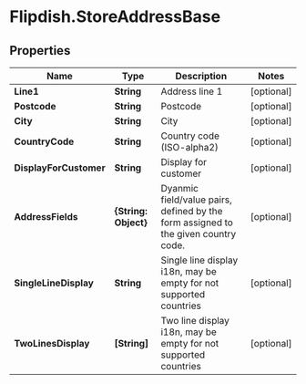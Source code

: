 # Flipdish.StoreAddressBase

## Properties
Name | Type | Description | Notes
------------ | ------------- | ------------- | -------------
**Line1** | **String** | Address line 1 | [optional] 
**Postcode** | **String** | Postcode | [optional] 
**City** | **String** | City | [optional] 
**CountryCode** | **String** | Country code (ISO-alpha2) | [optional] 
**DisplayForCustomer** | **String** | Display for customer | [optional] 
**AddressFields** | **{String: Object}** | Dyanmic field/value pairs, defined by the form assigned to the given country code. | [optional] 
**SingleLineDisplay** | **String** | Single line display i18n, may be empty for not supported countries | [optional] 
**TwoLinesDisplay** | **[String]** | Two line display i18n, may be empty for not supported countries | [optional] 


